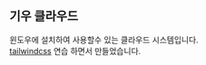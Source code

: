 기우 클라우드
--
윈도우에 설치하여 사용할수 있는 클라우드 시스템입니다. <br />
[tailwindcss](https://tailwindcss.com/) 연습 하면서 만들었습니다.